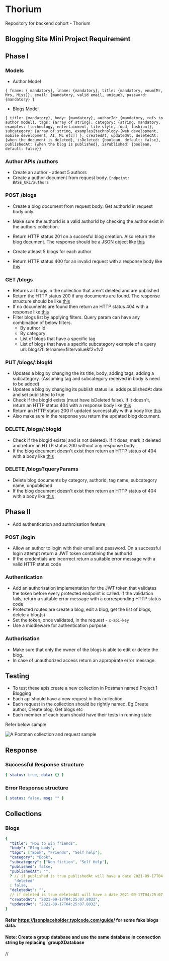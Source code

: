 # Thorium

Repository for backend cohort - Thorium

## Blogging Site Mini Project Requirement

## Phase I

### Models

- Author Model

```
{ fname: { mandatory}, lname: {mandatory}, title: {mandatory, enum[Mr, Mrs, Miss]}, email: {mandatory, valid email, unique}, password: {mandatory} }
```

- Blogs Model

```
{ title: {mandatory}, body: {mandatory}, authorId: {mandatory, refs to author model}, tags: {array of string}, category: {string, mandatory, examples: [technology, entertainment, life style, food, fashion]}, subcategory: {array of string, examples[technology-[web development, mobile development, AI, ML etc]] }, createdAt, updatedAt, deletedAt: {when the document is deleted}, isDeleted: {boolean, default: false}, publishedAt: {when the blog is published}, isPublished: {boolean, default: false}}
```

### Author APIs /authors

- Create an author - atleast 5 authors
- Create a author document from request body.
  `Endpoint: BASE_URL/authors`

### POST /blogs

- Create a blog document from request body. Get authorId in request body only.
- Make sure the authorId is a valid authorId by checking the author exist in the authors collection.
- Return HTTP status 201 on a succesful blog creation. Also return the blog document. The response should be a JSON object like [this](#successful-response-structure)
- Create atleast 5 blogs for each author

- Return HTTP status 400 for an invalid request with a response body like [this](#error-response-structure)

### GET /blogs

- Returns all blogs in the collection that aren't deleted and are published
- Return the HTTP status 200 if any documents are found. The response structure should be like [this](#successful-response-structure)
- If no documents are found then return an HTTP status 404 with a response like [this](#error-response-structure)
- Filter blogs list by applying filters. Query param can have any combination of below filters.
  - By author Id
  - By category
  - List of blogs that have a specific tag
  - List of blogs that have a specific subcategory
    example of a query url: blogs?filtername=filtervalue&f2=fv2

### PUT /blogs/:blogId

- Updates a blog by changing the its title, body, adding tags, adding a subcategory. (Assuming tag and subcategory received in body is need to be added)
- Updates a blog by changing its publish status i.e. adds publishedAt date and set published to true
- Check if the blogId exists (must have isDeleted false). If it doesn't, return an HTTP status 404 with a response body like [this](#error-response-structure)
- Return an HTTP status 200 if updated successfully with a body like [this](#successful-response-structure)
- Also make sure in the response you return the updated blog document.

### DELETE /blogs/:blogId

- Check if the blogId exists( and is not deleted). If it does, mark it deleted and return an HTTP status 200 without any response body.
- If the blog document doesn't exist then return an HTTP status of 404 with a body like [this](#error-response-structure)

### DELETE /blogs?queryParams

- Delete blog documents by category, authorid, tag name, subcategory name, unpublished
- If the blog document doesn't exist then return an HTTP status of 404 with a body like [this](#error-response-structure)

## Phase II

- Add authentication and authroisation feature

### POST /login

- Allow an author to login with their email and password. On a successful login attempt return a JWT token contatining the authorId
- If the credentials are incorrect return a suitable error message with a valid HTTP status code

### Authentication

- Add an authorisation implementation for the JWT token that validates the token before every protected endpoint is called. If the validation fails, return a suitable error message with a corresponding HTTP status code
- Protected routes are create a blog, edit a blog, get the list of blogs, delete a blog(s)
- Set the token, once validated, in the request - `x-api-key`
- Use a middleware for authentication purpose.

### Authorisation

- Make sure that only the owner of the blogs is able to edit or delete the blog.
- In case of unauthorized access return an appropirate error message.

## Testing

- To test these apis create a new collection in Postman named Project 1 Blogging
- Each api should have a new request in this collection
- Each request in the collection should be rightly named. Eg Create author, Create blog, Get blogs etc
- Each member of each team should have their tests in running state

Refer below sample

![A Postman collection and request sample](assets/Postman-collection-sample.png)

## Response

### Successful Response structure

```yaml
{ status: true, data: {} }
```

### Error Response structure

```yaml
{ status: false, msg: "" }
```

## Collections

### Blogs

```yaml
{
  "title": "How to win friends",
  "body": "Blog body",
  "tags": ["Book", "Friends", "Self help"],
  "category": "Book",
  "subcategory": ["Non fiction", "Self Help"],
  "published": false,
  "publishedAt": "",
  ? // if published is true publishedAt will have a date 2021-09-17T04:25:07.803Z
    "deleted"
  : false,
  "deletedAt": "",
  // if deleted is true deletedAt will have a date 2021-09-17T04:25:07.803Z,
  "createdAt": "2021-09-17T04:25:07.803Z",
  "updatedAt": "2021-09-17T04:25:07.803Z",
}
```

#### Refer https://jsonplaceholder.typicode.com/guide/ for some fake blogs data.

#### Note: Create a group database and use the same database in connection string by replacing `groupXDatabase

//
